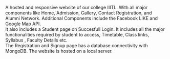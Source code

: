 A hosted and responsive website of our college IIITL. With all major components like Home, Admission, Gallery, Contact  Registration, and Alumni Network. Additional Components include the Facebook LIKE and Google Map API. 
<br>
It also includes a Student page on Succesfull Login. It includes all the major functionalities required by student to access, Timetable, Class links, Syllabus , Faculty Details etc.
<br>
The Registration and Signup page has a database connectivity with MongoDB. The website is hosted on a local server.
